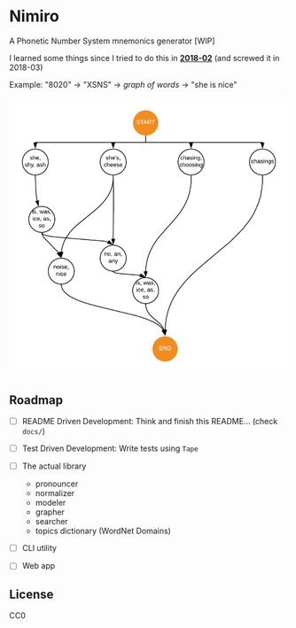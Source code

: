 # Nimiro
A Phonetic Number System mnemonics generator [WIP]

I learned some things since I tried to do this in [**2018-02**](https://github.com/dreamski21/nimiro-2018-02)  (and screwed it in 2018-03)

Example: "8020" -> "XSNS" -> *graph of words* -> "she is nice"

![](docs/graph-XSNS.png)


## Roadmap
- [ ] README Driven Development: Think and finish this README... (check `docs/`)

- [ ] Test Driven Development: Write tests using `Tape`

- [ ] The actual library
  - pronouncer
  - normalizer
  - modeler
  - grapher
  - searcher
  - topics dictionary (WordNet Domains)
  
- [ ] CLI utility

- [ ] Web app


## License
CC0
